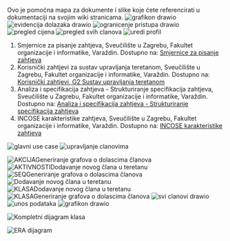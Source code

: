 Ovo je pomoćna mapa za dokumente i slike koje ćete referencirati u dokumentaciji na svojim wiki stranicama. 
![grafikon drawio](https://user-images.githubusercontent.com/126482849/226512578-bceb1066-8367-4b00-8cd0-5f3da555e214.png)
![evidencija dolazaka drawio](https://user-images.githubusercontent.com/126482849/226512597-8c2cfcb7-b565-4576-9b07-dc908037b9f4.png)
![ogranicenje pristupa drawio](https://user-images.githubusercontent.com/126482849/226512602-6b3065a9-67cf-4ea1-bd37-84b12ae387e7.png)
![pregled cijena](https://user-images.githubusercontent.com/126482849/226512607-4fbd1719-2a9a-4af6-8a57-f3433765ee18.png)
![pregled svih clanova](https://user-images.githubusercontent.com/126482849/226512615-1c99241b-fc39-463e-813d-9b0c2d86c8d0.png)
![uredi profil](https://user-images.githubusercontent.com/126482849/226512622-07f970e9-0805-4997-979b-db3b42275acc.png)


1. Smjernice za pisanje zahtjeva, Sveučilište u Zagrebu, Fakultet organizacije i informatike, Varaždin. Dostupno na: [Smjernice za pisanje zahtjeva](https://elf.foi.hr/mod/resource/view.php?id=88609)
2. Korisnički zahtjevi za sustav upravljanja teretanom, Sveučilište u Zagrebu, Fakultet organizacije i informatike, Varaždin. Dostupno na: [Korisnički zahtjevi, G2 Sustav upravljanja teretanom](https://elf.foi.hr/pluginfile.php/202424/mod_resource/content/13/Korisni%C4%8Dki%20zahtjevi%20-%20Teretana.pdf)
3. Analiza i specifikacija zahtjeva - Strukturiranje specifikacija zahtjeva, Sveučilište u Zagrebu, Fakultet organizacije i informatike, Varaždin. Dostupno na: [Analiza i specifikacija zahtjeva - Strukturiranje specifikacija zahtjeva](https://elf.foi.hr/mod/resource/view.php?id=88312)
4. INCOSE karakteristike zahtjeva, Sveučilište u Zagrebu, Fakultet organizacije i informatike, Varaždin. Dostupno na: [INCOSE karakteristike zahtjeva](https://elf.foi.hr/mod/resource/view.php?id=88676)

![glavni use case ](https://user-images.githubusercontent.com/126482849/232597685-7e3a7067-aa6d-48d0-b41e-12a3a4b5d5c5.jpg)
![upravljanje clanovima](https://user-images.githubusercontent.com/126482849/232597725-05984cbe-953e-4ef9-996b-531185413edf.jpg)

![AKCIJAGeneriranje grafova o dolascima članova](https://user-images.githubusercontent.com/126482849/232596051-6f83947e-ed69-4805-9977-6cc0152d407d.jpg)
![AKTIVNOSTIDodavanje novog člana u teretanu](https://user-images.githubusercontent.com/126482849/232596068-31dacd16-61c5-4e06-b880-9b4c39bca82b.jpg)
![SEQGeneriranje grafova o dolascima članova](https://user-images.githubusercontent.com/126482849/232597141-6c5992fd-e7e3-47e6-9a74-e9e18c178d4a.jpg)
![Dodavanje novog člana u teretanu](https://user-images.githubusercontent.com/126482849/232597197-572d28e7-52dd-4805-abcb-18d63175baf6.jpg)
![KLASADodavanje novog člana u teretanu](https://user-images.githubusercontent.com/126482849/232597281-2c8d65d5-8606-4e37-b034-c8dbaa2052a1.jpg)
![KLASAGeneriranje grafova o dolascima članova](https://user-images.githubusercontent.com/126482849/232597304-94dd352f-df94-41fc-8687-27138deb3370.jpg)
![svi clanovi drawio](https://user-images.githubusercontent.com/126482849/232597344-fa6ad5c2-686f-46a2-8533-8074944e591c.png)
![unos podataka](https://user-images.githubusercontent.com/126482849/232597362-b9339d52-0d8f-4a07-aff2-887de90f9b74.png)
![grafikon drawio](https://user-images.githubusercontent.com/126482849/232597394-b30963ca-b1ad-412c-95b7-19284745f8d2.png)


![Kompletni dijagram klasa](https://user-images.githubusercontent.com/126482849/232596983-b7d40a6b-04ca-407e-a782-aade0681beff.jpg)

![ERA dijagram](https://user-images.githubusercontent.com/126482849/232596935-368f7603-6e5b-445b-bb85-950fc80f5feb.jpg)

